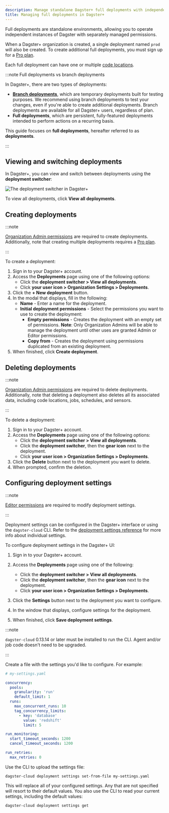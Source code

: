 ```yaml
---
description: Manage standalone Dagster+ full deployments with independent permissions.
title: Managing full deployments in Dagster+
---
```


Full deployments are standalone environments, allowing you to operate independent instances of Dagster with separately managed permissions.

When a Dagster+ organization is created, a single deployment named `prod` will also be created. To create additional full deployments, you must sign up for a [Pro plan](https://dagster.io/pricing).

Each full deployment can have one or multiple [code locations](/deployment/code-locations).

:::note Full deployments vs branch deployments

In Dagster+, there are two types of deployments:

- [**Branch deployments**](/deployment/dagster-plus/ci-cd/branch-deployments), which are temporary deployments built for testing purposes. We recommend using branch deployments to test your changes, even if you're able to create additional deployments. Branch deployments are available for all Dagster+ users, regardless of plan.
- **Full deployments**, which are persistent, fully-featured deployments intended to perform actions on a recurring basis.

This guide focuses on **full deployments**, hereafter referred to as **deployments**.

:::

## Viewing and switching deployments

In Dagster+, you can view and switch between deployments using the **deployment switcher**:

![The deployment switcher in Dagster+](/images/dagster-plus/full-deployments/deployment-switcher.png)

To view all deployments, click **View all deployments**.

## Creating deployments

:::note

[Organization Admin permissions](/deployment/dagster-plus/authentication-and-access-control/rbac/user-roles-permissions) are required to create deployments. Additionally, note that creating multiple deployments requires a [Pro plan](https://dagster.io/pricing).

:::

To create a deployment:

1. Sign in to your Dagster+ account.
2. Access the **Deployments** page using one of the following options:
   - Click the **deployment switcher > View all deployments**.
   - Click **your user icon > Organization Settings > Deployments**.
3. Click the **+ New deployment** button.
4. In the modal that displays, fill in the following:
   - **Name** - Enter a name for the deployment.
   - **Initial deployment permissions** - Select the permissions you want to use to create the deployment:
     - **Empty permissions** - Creates the deployment with an empty set of permissions. **Note**: Only Organization Admins will be able to manage the deployment until other uses are granted Admin or Editor permissions.
     - **Copy from** - Creates the deployment using permissions duplicated from an existing deployment.
5. When finished, click **Create deployment**.

## Deleting deployments

:::note

[Organization Admin permissions](/deployment/dagster-plus/authentication-and-access-control/rbac/user-roles-permissions) are required to delete deployments. Additionally, note that deleting a deployment also deletes all its associated data, including code locations, jobs, schedules, and sensors.

:::

To delete a deployment:

1. Sign in to your Dagster+ account.
2. Access the **Deployments** page using one of the following options:
   - Click the **deployment switcher > View all deployments**.
   - Click the **deployment switcher**, then the **gear icon** next to the deployment.
   - Click **your user icon > Organization Settings > Deployments**.
3. Click the **Delete** button next to the deployment you want to delete.
4. When prompted, confirm the deletion.

## Configuring deployment settings

:::note

[Editor permissions](/deployment/dagster-plus/authentication-and-access-control/rbac/user-roles-permissions) are required to modify deployment settings.

:::

Deployment settings can be configured in the Dagster+ interface or using the `dagster-cloud` CLI. Refer to the [deployment settings reference](/deployment/dagster-plus/full-deployments/deployment-settings-reference) for more info about individual settings.

<Tabs>
  <TabItem value="Dagster+">
   To configure deployment settings in the Dagster+ UI:

1. Sign in to your Dagster+ account.
2. Access the **Deployments** page using one of the following:

   - Click the **deployment switcher > View all deployments**.
   - Click the **deployment switcher**, then the **gear icon** next to the deployment.
   - Click **your user icon > Organization Settings > Deployments**.

3. Click the **Settings** button next to the deployment you want to configure.
4. In the window that displays, configure settings for the deployment.
5. When finished, click **Save deployment settings**.

  </TabItem>
<TabItem value="dagster-cloud CLI">

:::note

`dagster-cloud` 0.13.14 or later must be installed to run the CLI. Agent and/or job code doesn't need to be upgraded.

:::

Create a file with the settings you'd like to configure. For example:

```yaml
# my-settings.yaml

concurrency:
  pools:
    granularity: 'run'
    default_limit: 1
  runs:
    max_concurrent_runs: 10
    tag_concurrency_limits:
      - key: 'database'
        value: 'redshift'
        limit: 5

run_monitoring:
  start_timeout_seconds: 1200
  cancel_timeout_seconds: 1200

run_retries:
  max_retries: 0
```

Use the CLI to upload the settings file:

```shell
dagster-cloud deployment settings set-from-file my-settings.yaml
```

This will replace all of your configured settings. Any that are not specified will resort to their default values. You also use the CLI to read your current settings, including the default values:

```shell
dagster-cloud deployment settings get
```

  </TabItem>
</Tabs>

